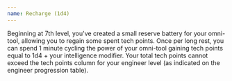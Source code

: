 ```yaml
---
name: Recharge (1d4)
---
```

Beginning at 7th level, you've created a small reserve battery for your omni-tool, allowing you to regain some spent
tech points. Once per long rest, you can spend 1 minute cycling the power of your omni-tool gaining tech points equal to
1d4 + your intelligence modifier. Your total tech points cannot exceed the tech points column for your engineer level
(as indicated on the engineer progression table).
